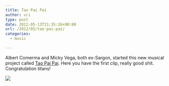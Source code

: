 ```yaml
---
title: Tao Pai Pai
author: uri
type: post
date: 2012-05-13T21:35:26+00:00
url: /2012/05/tao-pai-pai/
categories:
  - music

---
```

Albert Comerma and Micky Vega, both ex-Sargon, started this new musical project called [Tao Pai Pai][1]. Here you have the first clip, really good shit. Congratulation titans!

[![](http://img.youtube.com/vi/3sgc8M21JWI/0.jpg)](https://youtube.com/watch?v=3sgc8M21JWI) 

 [1]: http://www.myspace.com/taopaipairock